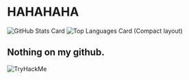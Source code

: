 <h1>HAHAHAHA</h1>

![GitHub Stats Card](https://github-readme-stats.vercel.app/api?username=meru-golang)
![Top Languages Card (Compact layout)](https://github-readme-stats.vercel.app/api/top-langs/?username=meru-golang&layout=compact)

<h2>Nothing on my github.</h2>

<img src="https://tryhackme-badges.s3.amazonaws.com/merugolang.png" alt="TryHackMe">
